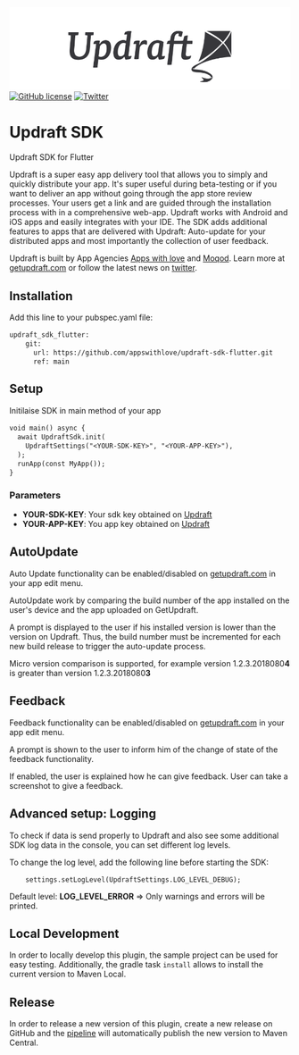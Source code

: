 ![Updraft: Mobile App Distribution](updraft.png)
[![GitHub license](https://img.shields.io/badge/license-MIT-lightgrey.svg)](https://raw.githubusercontent.com/appswithlove/updraft-sdk-flutter/master/LICENSE)
[![Twitter](https://img.shields.io/badge/twitter-@GetUpdraft-blue.svg?style=flat)](https://twitter.com/GetUpdraft)


# Updraft SDK

Updraft SDK for Flutter

Updraft is a super easy app delivery tool that allows you to simply and quickly distribute your app. It's super useful during beta-testing or if you want to deliver an app without going through the app store review processes. Your users get a link and are guided through the installation process with in a comprehensive web-app. Updraft works with Android and iOS apps and easily integrates with your IDE.
The SDK adds additional features to apps that are delivered with Updraft: Auto-update for your distributed apps and most importantly the collection of user feedback.

Updraft is built by App Agencies [Apps with love](https://appswithlove.com/) and [Moqod](https://moqod.com/). Learn more at [getupdraft.com](https://getupdraft.com/) or follow the latest news on [twitter](https://twitter.com/GetUpdraft).


## Installation

Add this line to your pubspec.yaml file:

```
updraft_sdk_flutter:
    git:
      url: https://github.com/appswithlove/updraft-sdk-flutter.git
      ref: main

```

## Setup

Initilaise SDK in main method of your app 

```
void main() async {
  await UpdraftSdk.init(
    UpdraftSettings("<YOUR-SDK-KEY>", "<YOUR-APP-KEY>"),
  );
  runApp(const MyApp());
}
```
### Parameters
- <b>YOUR-SDK-KEY</b>: Your sdk key obtained on [Updraft](https://getupdraft.com)
- <b>YOUR-APP-KEY</b>: You app key obtained on [Updraft](https://getupdraft.com)

## AutoUpdate
Auto Update functionality can be enabled/disabled on [getupdraft.com](https://getupdraft.com/) in your app edit menu.

AutoUpdate work by comparing the build number of the app installed on the user's device and the app uploaded on GetUpdraft.

A prompt is displayed to the user if his installed version is lower than the version on Updraft.
Thus, the build number must be incremented for each new build release to trigger the auto-update process.

Micro version comparison is supported, for example version 1.2.3.2018080**4** is greater than version 1.2.3.2018080**3**

## Feedback

Feedback functionality can be enabled/disabled on [getupdraft.com](https://getupdraft.com/) in your app edit menu.

A prompt is shown to the user to inform him of the change of state of the feedback functionality.

If enabled, the user is explained how he can give feedback.
User can take a screenshot to give a feedback.

## Advanced setup:  Logging

To check if data is send properly to Updraft and also see some additional SDK log data in the console, you can set different log levels.

To change the log level, add the following line before starting the SDK:

```
    settings.setLogLevel(UpdraftSettings.LOG_LEVEL_DEBUG);
```


Default level: <b>LOG_LEVEL_ERROR</b> => Only warnings and errors will be printed.

## Local Development

In order to locally develop this plugin, the sample project can be used for easy testing. Additionally, the gradle task `install` allows to install the current version to Maven Local.

## Release

In order to release a new version of this plugin, create a new release on GitHub and the [pipeline](.github/workflows/publish.yml) will automatically publish the new version to Maven Central.
